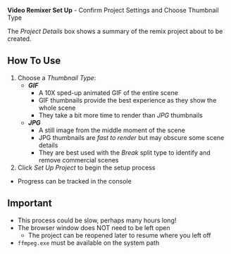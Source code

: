 **Video Remixer Set Up** - Confirm Project Settings and Choose Thumbnail Type

The _Project Details_ box shows a summary of the remix project about to be created.

## How To Use
1. Choose a _Thumbnail Type_:
    - **_GIF_**
        - A 10X sped-up animated GIF of the entire scene
        - GIF thumbnails provide the best experience as they show the whole scene
        - They take a bit more time to render than _JPG_ thumbnails
    - **_JPG_**
        - A still image from the middle moment of the scene
        - JPG thumbnails are _fast to render_ but may obscure some scene details
        - They are best used with the _Break_ split type to identify and remove commercial scenes
1. Click _Set Up Project_ to begin the setup process
- Progress can be tracked in the console

## Important
- This process could be slow, perhaps many hours long!
- The browser window does NOT need to be left open
    - The project can be reopened later to resume where you left off
- `ffmpeg.exe` must be available on the system path
